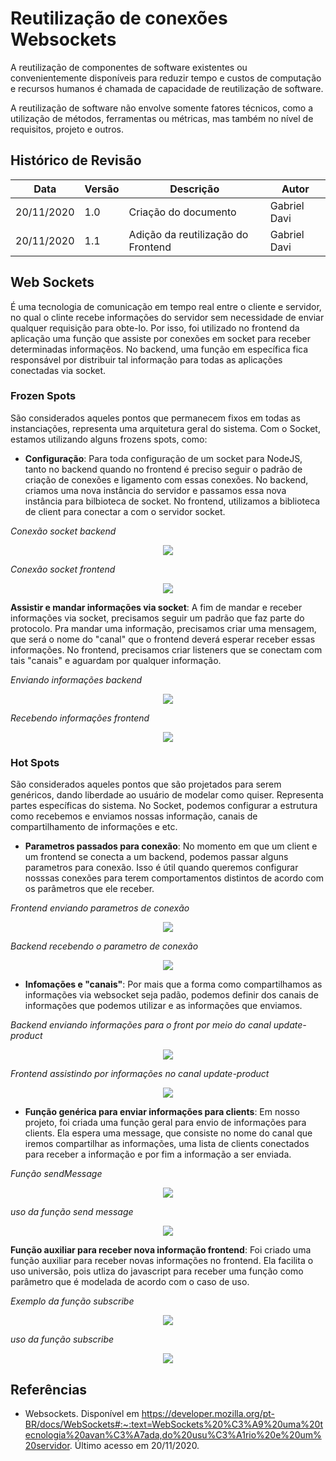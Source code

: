 # Reutilização de conexões Websockets

A reutilização de componentes de software existentes ou convenientemente disponíveis para reduzir tempo e custos de computação e recursos humanos é chamada de capacidade de reutilização de software.

A reutilização de software não envolve somente fatores técnicos, como a utilização de métodos, ferramentas ou métricas, mas também no nível de requisitos, projeto e outros.

## Histórico de Revisão

| Data       | Versão | Descrição                          | Autor        |
| ---------- | ------ | ---------------------------------- | ------------ |
| 20/11/2020 | 1.0    | Criação do documento               | Gabriel Davi |
| 20/11/2020 | 1.1    | Adição da reutilização do Frontend | Gabriel Davi |

## Web Sockets

É uma tecnologia de comunicação em tempo real entre o cliente e servidor, no qual o clinte recebe informações do servidor sem necessidade de enviar qualquer requisição para obte-lo.
Por isso, foi utilizado no frontend da aplicação uma função que assiste por conexões em socket para receber determinadas informaçẽos. No backend, uma função em específica fica responsável por distribuir tal informação para todas as aplicações conectadas via socket.

### Frozen Spots

São considerados aqueles pontos que permanecem fixos em todas as instanciações, representa uma arquitetura geral do sistema. Com o Socket, estamos utilizando alguns frozens spots, como:

- **Configuração**: Para toda configuração de um socket para NodeJS, tanto no backend quando no frontend é preciso seguir o padrão de criação de conexões e ligamento com essas conexões. No backend, criamos uma nova instância do servidor e passamos essa nova instância para bilbioteca de socket. No frontend, utilizamos a biblioteca de client para conectar a com o servidor socket.

_Conexão socket backend_

<p align="center">
<img src="https://unbarqdsw.github.io/2020.1_G12_Stock/assets/architecture/backend/configuracao-socket.png" class="codes-prints" />
</p>

_Conexão socket frontend_

<p align="center">
<img src="https://unbarqdsw.github.io/2020.1_G12_Stock/assets/architecture/frontend/configuracao-web-socket.png" class="codes-prints" />
</p>

**Assistir e mandar informações via socket**: A fim de mandar e receber informações via socket, precisamos seguir um padrão que faz parte do protocolo. Pra mandar uma informação, precisamos criar uma mensagem, que será o nome do "canal" que o frontend deverá esperar receber essas informações. No frontend, precisamos criar listeners que se conectam com tais "canais" e aguardam por qualquer informação.

_Enviando informações backend_

<p align="center">
  <img src="https://unbarqdsw.github.io/2020.1_G12_Stock/assets/architecture/backend/send-message.png" class="codes-prints" />
</p>

_Recebendo informações frontend_

<p align="center">
  <img src="https://unbarqdsw.github.io/2020.1_G12_Stock/assets/architecture/frontend/sendMessage-front.png" class="codes-prints" />
</p>

### Hot Spots

São considerados aqueles pontos que são projetados para serem genéricos, dando liberdade ao usuário de modelar como quiser. Representa partes específicas do sistema. No Socket, podemos configurar a estrutura como recebemos e enviamos nossas informação, canais de compartilhamento de informações e etc.

- **Parametros passados para conexão**: No momento em que um client e um frontend se conecta a um backend, podemos passar alguns parametros para conexão. Isso é útil quando queremos configurar nosssas conexões para terem comportamentos distintos de acordo com os parâmetros que ele receber.

_Frontend enviando parametros de conexão_

<p align="center">
  <img src="https://unbarqdsw.github.io/2020.1_G12_Stock/assets/architecture/frontend/conexão-socket-front.png" class="codes-prints" />
</p>

_Backend recebendo o parametro de conexão_

<p align="center">
  <img src="https://unbarqdsw.github.io/2020.1_G12_Stock/assets/architecture/frontend/parametros-socket.png" class="codes-prints" />
</p>

- **Infomações e "canais"**: Por mais que a forma como compartilhamos as informações via websocket seja padão, podemos definir dos canais de informações que podemos utilizar e as informações que enviamos.

_Backend enviando informações para o front por meio do canal update-product_

<p align="center">
  <img src="https://unbarqdsw.github.io/2020.1_G12_Stock/assets/architecture/frontend/canal-back.png" class="codes-prints" />
</p>

_Frontend assistindo por informações no canal update-product_

<p align="center">
  <img src="https://unbarqdsw.github.io/2020.1_G12_Stock/assets/architecture/frontend/canal-front.png" class="codes-prints" />
</p>

- **Função genérica para enviar informações para clients**: Em nosso projeto, foi criada uma função geral para envio de informações para clients. Ela espera uma message, que consiste no nome do canal que iremos compartilhar as informações, uma lista de clients conectados para receber a informação e por fim a informação a ser enviada.

_Função sendMessage_

<p align="center">
  <img src="https://unbarqdsw.github.io/2020.1_G12_Stock/assets/architecture/frontend/sendMessage.png" class="codes-prints" />
</p>

_uso da função send message_

<p align="center">
  <img src="https://unbarqdsw.github.io/2020.1_G12_Stock/assets/architecture/frontend/canal-back.png" class="codes-prints" />
</p>

**Função auxiliar para receber nova informação frontend**: Foi criado uma função auxiliar para receber novas informações no frontend. Ela facilita o uso universão, pois utliza do javascript para receber uma função como parâmetro que é modelada de acordo com o caso de uso.

_Exemplo da função subscribe_

<p align="center">
  <img src="https://unbarqdsw.github.io/2020.1_G12_Stock/assets/architecture/frontend/subcribe.png" class="codes-prints" />
</p>

_uso da função subscribe_

<p align="center">
  <img src="https://unbarqdsw.github.io/2020.1_G12_Stock/assets/architecture/frontend/subscribeUso.png" class="codes-prints" />
</p>

## Referências

- Websockets. Disponível em <https://developer.mozilla.org/pt-BR/docs/WebSockets#:~:text=WebSockets%20%C3%A9%20uma%20tecnologia%20avan%C3%A7ada,do%20usu%C3%A1rio%20e%20um%20servidor>. Último acesso em 20/11/2020.
